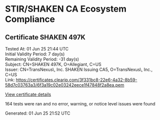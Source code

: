 # STIR/SHAKEN CA Ecosystem Compliance

## Certificate SHAKEN 497K

Tested At: 01 Jun 25 21:44 UTC\
Initial Validity Period: 7 day(s)\
Remaining Validity Period: -31 day(s)\
Subject: CN=SHAKEN 497K, O=Allegiant, C=US\
Issuer: CN=TransNexus\\, Inc. SHAKEN Issuing CA5, O=TransNexus\\, Inc., C=US\
Link: https://certificates.clearip.com/3f331bc8-22e6-4a32-8b59-58d7c03763a3/6f3a19c02e03242eece1f47848f2a8ea.pem

[View certificate details](https://x509.io/?cert=MIICyTCCAm%2BgAwIBAgIQR2LfW0MHNcxK5yhQ2jqdTzAKBggqhkjOPQQDAjBWMQswCQYDVQQGEwJVUzEZMBcGA1UEChMQVHJhbnNOZXh1cywgSW5jLjEsMCoGA1UEAxMjVHJhbnNOZXh1cywgSW5jLiBTSEFLRU4gSXNzdWluZyBDQTUwHhcNMjUwNDI0MTQyNDMzWhcNMjUwNTAxMTQyNDMyWjA3MQswCQYDVQQGEwJVUzESMBAGA1UEChMJQWxsZWdpYW50MRQwEgYDVQQDEwtTSEFLRU4gNDk3SzBZMBMGByqGSM49AgEGCCqGSM49AwEHA0IABOED0ggoBt5NxzEBHV4TcLZuujrBwwyCrBtzbmhWXGjSaxodHaFQCI7hGG29BAzuR8ofpD2%2BDzDzPPo1wq4LcaCjggE8MIIBODAMBgNVHRMBAf8EAjAAMA4GA1UdDwEB%2FwQEAwIHgDAdBgNVHQ4EFgQUEgxrLceVrVJTzyDsKEySMR2YAMYwHwYDVR0jBBgwFoAU2gCzh%2FiCP7%2B6IqJkY7X2L8yOdcowFwYDVR0gBBAwDjAMBgpghkgBhv8JAQEEMIGmBgNVHR8EgZ4wgZswgZigOqA4hjZodHRwczovL2F1dGhlbnRpY2F0ZS1hcGkuaWNvbmVjdGl2LmNvbS9kb3dubG9hZC92MS9jcmyiWqRYMFYxFDASBgNVBAcMC0JyaWRnZXdhdGVyMQswCQYDVQQIDAJOSjETMBEGA1UEAwwKU1RJLVBBIENSTDELMAkGA1UEBhMCVVMxDzANBgNVBAoMBlNUSS1QQTAWBggrBgEFBQcBGgQKMAigBhYENDk3SzAKBggqhkjOPQQDAgNIADBFAiEArK2l0uTJEVrvsIGqyD5da3rItWbWn%2Be3CfwFNqUUQgcCIE%2BLWORGEXLMkEH96HzZpU75m7z1cs6lhHTtbddSyWla)

164 tests were ran and no error, warning, or notice level issues were found


Generated: 01 Jun 25 21:52 UTC